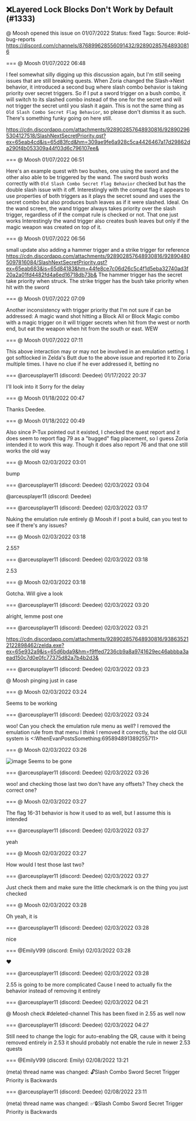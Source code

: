 ## ❌Layered Lock Blocks Don't Work by Default (#1333)
@ Moosh opened this issue on 01/07/2022
Status: fixed
Tags: 
Source: #old-bug-reports https://discord.com/channels/876899628556091432/928902857648930816


=== @ Moosh 01/07/2022 06:48

I feel somewhat silly digging up this discussion again, but I'm still seeing issues that are still breaking quests. When Zoria changed the Slash->Next behavior, it introduced a second bug where slash combo behavior is taking priority over secret triggers. So if I put a sword trigger on a bush combo, it will switch to its slashed combo instead of the one for the secret and will not trigger the secret until you slash it again. This is not the same thing as `Old Slash Combo Secret Flag Behavior`, so please don't dismiss it as such. There's something funky going on here still.

https://cdn.discordapp.com/attachments/928902857648930816/928902965304127518/SlashNextSecretPriority.qst?ex=65eab4cd&is=65d83fcd&hm=309ae9fe6a928c5ca4426467a17d29862da290f4b053309a44f03d6c796107ee&

=== @ Moosh 01/07/2022 06:51

Here's an example quest with two bushes, one using the sword and the other also able to be triggered by the wand. The sword bush works correctly with `Old Slash Combo Secret Flag Behavior` checked but has the double slash issue with it off. Interestingly with the compat flag it appears to use properties of both triggers as it plays the secret sound and uses the secret combo but also produces bush leaves as if it were slashed. Ideal.
On the wand screen, the wand trigger always takes priority over the slash trigger, regardless of if the compat rule is checked or not. That one just works
Interestingly the wand trigger also creates bush leaves but only if the magic weapon was created on top of it.

=== @ Moosh 01/07/2022 06:56

small update also adding a hammer trigger and a strike trigger for reference
https://cdn.discordapp.com/attachments/928902857648930816/928904805097816084/SlashNextSecretPriority.qst?ex=65eab683&is=65d84183&hm=44fe8ce7c06d26c5c4f1d5eba32740ad3f20a2a01fd4482fd4a6ed16718db73b&
The hammer trigger has the secret take priority when struck. The strike trigger has the bush take priority when hit with the sword

=== @ Moosh 01/07/2022 07:09

Another inconsistency with trigger priority that I'm not sure if can be addressed: A magic wand shot hitting a Block All or Block Magic combo with a magic trigger on it will trigger secrets when hit from the west or north end, but eat the weapon when hit from the south or east. WEW

=== @ Moosh 01/07/2022 07:11

This above interaction may or may not be involved in an emulation setting. I got softlocked in Zelda's Butt due to the above issue and reported it to Zoria multiple times. I have no clue if he ever addressed it, betting no

=== @arceusplayer11 (discord: Deedee) 01/17/2022 20:37

I'll look into it
Sorry for the delay

=== @ Moosh 01/18/2022 00:47

Thanks Deedee.

=== @ Moosh 01/18/2022 00:49

Also since P-Tux pointed out it existed, I checked the quest report and it does seem to report flag 79 as a "bugged" flag placement, so I guess Zoria intended it to work this way. Though it does also report 76 and that one still works the old way

=== @ Moosh 02/03/2022 03:01

bump

=== @arceusplayer11 (discord: Deedee) 02/03/2022 03:04

@arceusplayer11 (discord: Deedee)

=== @arceusplayer11 (discord: Deedee) 02/03/2022 03:17

Nuking the emulation rule entirely
@ Moosh if I post a build, can you test to see if there's any issues?

=== @ Moosh 02/03/2022 03:18

2.55?

=== @arceusplayer11 (discord: Deedee) 02/03/2022 03:18

2.53

=== @ Moosh 02/03/2022 03:18

Gotcha. Will give a look

=== @arceusplayer11 (discord: Deedee) 02/03/2022 03:20

alright, lemme post one

=== @arceusplayer11 (discord: Deedee) 02/03/2022 03:21


https://cdn.discordapp.com/attachments/928902857648930816/938635212122898462/zelda.exe?ex=65e932a9&is=65d6bda9&hm=f9ffed7236cb9a8a9741629ec46abbba3aead150c7d0e0fc77375d82a7b4b2d3&

=== @arceusplayer11 (discord: Deedee) 02/03/2022 03:23

@ Moosh pinging just in case

=== @ Moosh 02/03/2022 03:24

Seems to be working

=== @arceusplayer11 (discord: Deedee) 02/03/2022 03:24

woo!
Can you check the emulation rule menu as well?
I removed the emulation rule from that menu
I *think* I removed it correctly, but the old GUI system is <:WhenEvanPostsSomething:695894891389255711>

=== @ Moosh 02/03/2022 03:26


![image](https://cdn.discordapp.com/attachments/928902857648930816/938636433864933406/unknown.png?ex=65e933cc&is=65d6becc&hm=9f1f5fc5d51d2a5b4a257f4a9f7d398d81220fec431b49ebe9de658d0dec9107&)
Seems to be gone

=== @arceusplayer11 (discord: Deedee) 02/03/2022 03:26

woo!
and checking those last two don't have any offsets?
They check the correct one?

=== @ Moosh 02/03/2022 03:27

The flag 16-31 behavior is how it used to as well, but I assume this is intended

=== @arceusplayer11 (discord: Deedee) 02/03/2022 03:27

yeah

=== @ Moosh 02/03/2022 03:27

How would I test those last two?

=== @arceusplayer11 (discord: Deedee) 02/03/2022 03:27

Just check them and make sure the little checkmark is on the thing you just checked

=== @ Moosh 02/03/2022 03:28

Oh yeah, it is

=== @arceusplayer11 (discord: Deedee) 02/03/2022 03:28

nice

=== @EmilyV99 (discord: Emily) 02/03/2022 03:28

❤️

=== @arceusplayer11 (discord: Deedee) 02/03/2022 03:28

2.55 is going to be more complicated
Cause I need to actually fix the behavior instead of removing it entirely

=== @arceusplayer11 (discord: Deedee) 02/03/2022 04:21

@ Moosh check #deleted-channel
This has been fixed in 2.55 as well now

=== @arceusplayer11 (discord: Deedee) 02/03/2022 04:27

Still need to change the logic for auto-enabling the QR, cause with it being removed entirely in 2.53 it should probably not enable the rule in newer 2.53 quests

=== @EmilyV99 (discord: Emily) 02/08/2022 13:21

(meta) thread name was changed: 🔓Slash Combo Sword Secret Trigger Priority is Backwards

=== @arceusplayer11 (discord: Deedee) 02/08/2022 23:11

(meta) thread name was changed: ✅🔒Slash Combo Sword Secret Trigger Priority is Backwards
